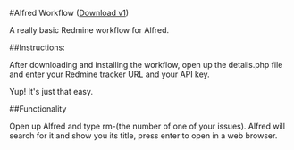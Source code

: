 #Alfred Workflow ([Download v1](https://raw.github.com/tjacobdesign/alfred-redmine-workflow/master/Redmine.alfredworkflow))

A really basic Redmine workflow for Alfred.

##Instructions:

After downloading and installing the workflow, open up the details.php file and enter your Redmine tracker URL and your API key.

Yup! It's just that easy.

##Functionality

Open up Alfred and type rm-(the number of one of your issues). Alfred will search for it and show you its title, press enter to open in a web browser.
